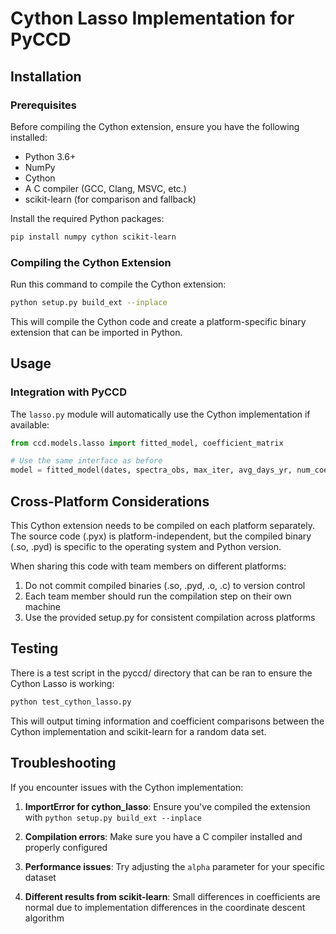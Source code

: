 # Cython Lasso Implementation for PyCCD

## Installation

### Prerequisites

Before compiling the Cython extension, ensure you have the following installed:
- Python 3.6+
- NumPy
- Cython
- A C compiler (GCC, Clang, MSVC, etc.)
- scikit-learn (for comparison and fallback)

Install the required Python packages:

```bash
pip install numpy cython scikit-learn
```

### Compiling the Cython Extension

Run this command to compile the Cython extension:

```bash
python setup.py build_ext --inplace
```

This will compile the Cython code and create a platform-specific binary extension that can be imported in Python.

## Usage

### Integration with PyCCD

The `lasso.py` module will automatically use the Cython implementation if available:

```python
from ccd.models.lasso import fitted_model, coefficient_matrix

# Use the same interface as before
model = fitted_model(dates, spectra_obs, max_iter, avg_days_yr, num_coefficients, alpha)
```

## Cross-Platform Considerations

This Cython extension needs to be compiled on each platform separately. The source code (.pyx) is platform-independent, but the compiled binary (.so, .pyd) is specific to the operating system and Python version.

When sharing this code with team members on different platforms:
1. Do not commit compiled binaries (.so, .pyd, .o, .c) to version control
2. Each team member should run the compilation step on their own machine
3. Use the provided setup.py for consistent compilation across platforms

## Testing

There is a test script in the pyccd/ directory that can be ran to ensure the Cython Lasso is working:

```bash
python test_cython_lasso.py
```

This will output timing information and coefficient comparisons between the Cython implementation and scikit-learn for a random data set.

## Troubleshooting

If you encounter issues with the Cython implementation:

1. **ImportError for cython_lasso**: Ensure you've compiled the extension with `python setup.py build_ext --inplace`

2. **Compilation errors**: Make sure you have a C compiler installed and properly configured

3. **Performance issues**: Try adjusting the `alpha` parameter for your specific dataset

4. **Different results from scikit-learn**: Small differences in coefficients are normal due to implementation differences in the coordinate descent algorithm